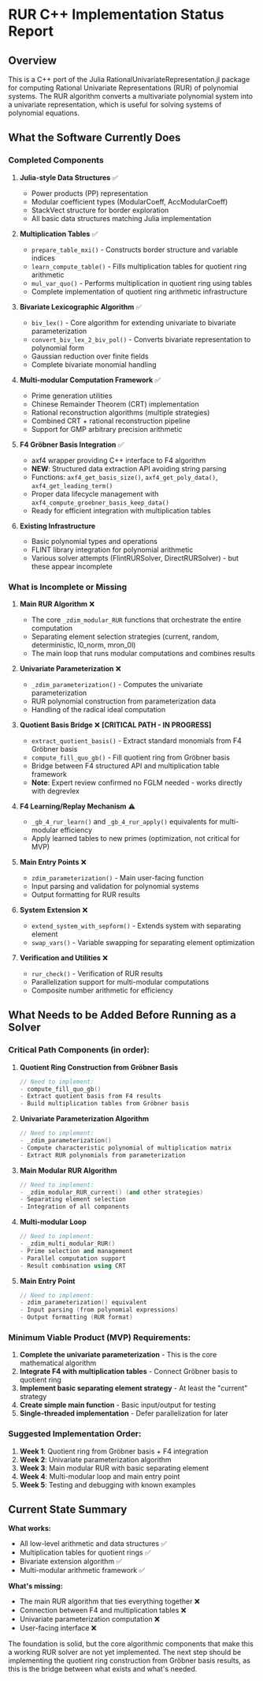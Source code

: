 # RUR C++ Implementation Status Report

## Overview
This is a C++ port of the Julia RationalUnivariateRepresentation.jl package for computing Rational Univariate Representations (RUR) of polynomial systems. The RUR algorithm converts a multivariate polynomial system into a univariate representation, which is useful for solving systems of polynomial equations.

## What the Software Currently Does

### Completed Components

1. **Julia-style Data Structures** ✅
   - Power products (PP) representation
   - Modular coefficient types (ModularCoeff, AccModularCoeff)
   - StackVect structure for border exploration
   - All basic data structures matching Julia implementation

2. **Multiplication Tables** ✅
   - `prepare_table_mxi()` - Constructs border structure and variable indices
   - `learn_compute_table()` - Fills multiplication tables for quotient ring arithmetic
   - `mul_var_quo()` - Performs multiplication in quotient ring using tables
   - Complete implementation of quotient ring arithmetic infrastructure

3. **Bivariate Lexicographic Algorithm** ✅
   - `biv_lex()` - Core algorithm for extending univariate to bivariate parameterization
   - `convert_biv_lex_2_biv_pol()` - Converts bivariate representation to polynomial form
   - Gaussian reduction over finite fields
   - Complete bivariate monomial handling

4. **Multi-modular Computation Framework** ✅
   - Prime generation utilities
   - Chinese Remainder Theorem (CRT) implementation
   - Rational reconstruction algorithms (multiple strategies)
   - Combined CRT + rational reconstruction pipeline
   - Support for GMP arbitrary precision arithmetic

5. **F4 Gröbner Basis Integration** ✅
   - axf4 wrapper providing C++ interface to F4 algorithm
   - **NEW**: Structured data extraction API avoiding string parsing
   - Functions: `axf4_get_basis_size()`, `axf4_get_poly_data()`, `axf4_get_leading_term()`
   - Proper data lifecycle management with `axf4_compute_groebner_basis_keep_data()`
   - Ready for efficient integration with multiplication tables

6. **Existing Infrastructure**
   - Basic polynomial types and operations
   - FLINT library integration for polynomial arithmetic
   - Various solver attempts (FlintRURSolver, DirectRURSolver) - but these appear incomplete

### What is Incomplete or Missing

1. **Main RUR Algorithm** ❌
   - The core `_zdim_modular_RUR` functions that orchestrate the entire computation
   - Separating element selection strategies (current, random, deterministic, l0_norm, mron_0l)
   - The main loop that runs modular computations and combines results

2. **Univariate Parameterization** ❌
   - `_zdim_parameterization()` - Computes the univariate parameterization
   - RUR polynomial construction from parameterization data
   - Handling of the radical ideal computation

3. **Quotient Basis Bridge** ❌ **[CRITICAL PATH - IN PROGRESS]**
   - `extract_quotient_basis()` - Extract standard monomials from F4 Gröbner basis
   - `compute_fill_quo_gb()` - Fill quotient ring from Gröbner basis
   - Bridge between F4 structured API and multiplication table framework
   - **Note**: Expert review confirmed no FGLM needed - works directly with degrevlex

4. **F4 Learning/Replay Mechanism** ⚠️
   - `_gb_4_rur_learn()` and `_gb_4_rur_apply()` equivalents for multi-modular efficiency
   - Apply learned tables to new primes (optimization, not critical for MVP)

5. **Main Entry Points** ❌
   - `zdim_parameterization()` - Main user-facing function
   - Input parsing and validation for polynomial systems
   - Output formatting for RUR results

6. **System Extension** ❌
   - `extend_system_with_sepform()` - Extends system with separating element
   - `swap_vars()` - Variable swapping for separating element optimization

7. **Verification and Utilities** ❌
   - `rur_check()` - Verification of RUR results
   - Parallelization support for multi-modular computations
   - Composite number arithmetic for efficiency

## What Needs to be Added Before Running as a Solver

### Critical Path Components (in order):

1. **Quotient Ring Construction from Gröbner Basis**
   ```cpp
   // Need to implement:
   - compute_fill_quo_gb() 
   - Extract quotient basis from F4 results
   - Build multiplication tables from Gröbner basis
   ```

2. **Univariate Parameterization Algorithm**
   ```cpp
   // Need to implement:
   - _zdim_parameterization()
   - Compute characteristic polynomial of multiplication matrix
   - Extract RUR polynomials from parameterization
   ```

3. **Main Modular RUR Algorithm**
   ```cpp
   // Need to implement:
   - _zdim_modular_RUR_current() (and other strategies)
   - Separating element selection
   - Integration of all components
   ```

4. **Multi-modular Loop**
   ```cpp
   // Need to implement:
   - _zdim_multi_modular_RUR()
   - Prime selection and management
   - Parallel computation support
   - Result combination using CRT
   ```

5. **Main Entry Point**
   ```cpp
   // Need to implement:
   - zdim_parameterization() equivalent
   - Input parsing (from polynomial expressions)
   - Output formatting (RUR format)
   ```

### Minimum Viable Product (MVP) Requirements:

1. **Complete the univariate parameterization** - This is the core mathematical algorithm
2. **Integrate F4 with multiplication tables** - Connect Gröbner basis to quotient ring
3. **Implement basic separating element strategy** - At least the "current" strategy
4. **Create simple main function** - Basic input/output for testing
5. **Single-threaded implementation** - Defer parallelization for later

### Suggested Implementation Order:

1. **Week 1**: Quotient ring from Gröbner basis + F4 integration
2. **Week 2**: Univariate parameterization algorithm
3. **Week 3**: Main modular RUR with basic separating element
4. **Week 4**: Multi-modular loop and main entry point
5. **Week 5**: Testing and debugging with known examples

## Current State Summary

**What works:**
- All low-level arithmetic and data structures ✅
- Multiplication tables for quotient rings ✅
- Bivariate extension algorithm ✅
- Multi-modular arithmetic framework ✅

**What's missing:**
- The main RUR algorithm that ties everything together ❌
- Connection between F4 and multiplication tables ❌
- Univariate parameterization computation ❌
- User-facing interface ❌

The foundation is solid, but the core algorithmic components that make this a working RUR solver are not yet implemented. The next step should be implementing the quotient ring construction from Gröbner basis results, as this is the bridge between what exists and what's needed.